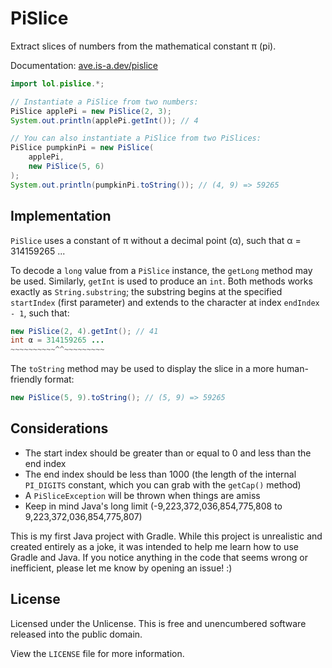 # PiSlice

Extract slices of numbers from the mathematical constant π (pi).

Documentation: [ave.is-a.dev/pislice](https://ave.is-a.dev/pislice)

```java
import lol.pislice.*;

// Instantiate a PiSlice from two numbers:
PiSlice applePi = new PiSlice(2, 3);
System.out.println(applePi.getInt()); // 4

// You can also instantiate a PiSlice from two PiSlices:
PiSlice pumpkinPi = new PiSlice(
    applePi,
    new PiSlice(5, 6)
);
System.out.println(pumpkinPi.toString()); // (4, 9) => 59265
```

## Implementation

`PiSlice` uses a constant of π without a decimal point (α), such that α = 314159265 ...

To decode a `long` value from a `PiSlice` instance, the `getLong` method may be used. Similarly, `getInt` is used to produce an `int`. Both methods works exactly as `String.substring`; the substring begins at the specified `startIndex` (first parameter) and extends to the character at index `endIndex - 1`, such that:

```java
new PiSlice(2, 4).getInt(); // 41
int α = 314159265 ...
~~~~~~~~~~^^~~~~~~~~~
```

The `toString` method may be used to display the slice in a more human-friendly format:
```java
new PiSlice(5, 9).toString(); // (5, 9) => 59265
```

## Considerations

* The start index should be greater than or equal to 0 and less than the end index
* The end index should be less than 1000 (the length of the internal `PI_DIGITS` constant, which you can grab with the `getCap()` method)
* A `PiSliceException` will be thrown when things are amiss
* Keep in mind Java's long limit (-9,223,372,036,854,775,808 to 9,223,372,036,854,775,807)

This is my first Java project with Gradle. While this project is unrealistic and created entirely as a joke, it was intended to help me learn how to use Gradle and Java. If you notice anything in the code that seems wrong or inefficient, please let me know by opening an issue! :)

## License

Licensed under the Unlicense. This is free and unencumbered software released into the public domain.

View the `LICENSE` file for more information.
